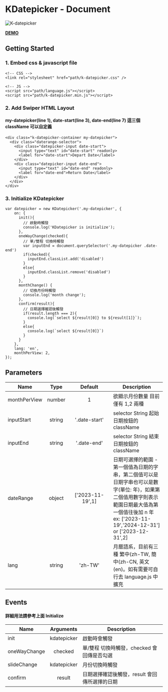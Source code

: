 # KDatepicker - Document

![K-datepicker](https://imgur.com/Dickerl.gif)

**[DEMO](https://k-datepicker.vercel.app/)**

## Getting Started

### 1. Embed css & javascript file

```html=
<!-- CSS -->
<link rel="stylesheet" href="path/k-datepicker.css" />

<!-- JS -->
<script src="path/language.js"></script>
<script src="path/k-datepicker.min.js"></script>
```

### 2. Add Swiper HTML Layout

#### my-datepicker(line 1), date-start(line 3), date-end(line 7) 這三個 className 可以自定義

```html=
<div class="k-datepicker-container my-datepicker">
  <div class="daterange-selector">
    <div class="datepicker-input date-start">
      <input type="text" id="date-start" readonly>
      <label for="date-start">Depart Date</label>
    </div>
    <div class="datepicker-input date-end">
      <input type="text" id="date-end" readonly>
      <label for="date-end">Return Date</label>
    </div>
  </div>
</div>
```

### 3. Initialize KDatepicker

```js=
var datepicker = new KDatepicker('.my-datepicker', {
    on: {
      init(){
        // 啟動時觸發
        console.log('KDatepicker is initialize');
      },
      oneWayChange(checked){
        // 單/雙程 切換時觸發
        var inputEnd = document.querySelector('.my-datepicker .date-end')
        if(checked){
          inputEnd.classList.add('disabled')
        }
        else{
          inputEnd.classList.remove('disabled')
        }
      },
      monthChange() {
        // 切換月份時觸發
        console.log('month change');
      },
      confirm(result){
        // 日期選擇確認後觸發
        if(result.length === 2){
          console.log(`select ${result[0]} to ${result[1]}`);
        }
        else{
          console.log(`select ${result[0]}`)
        }
      }
    },
    lang: 'en',
    monthPerView: 2,
});
```

## Parameters

| Name         |  Type  | Default<div style="width:120px"> | Description                                                                                                                                                                                               |
| ------------ | :----: | :------------------------------: | --------------------------------------------------------------------------------------------------------------------------------------------------------------------------------------------------------- |
| monthPerView | number |                1                 | 欲顯示月份數量 目前僅有 1,2 兩種                                                                                                                                                                          |
| inputStart   | string |          '.date-start'           | selector String 起始日期按鈕的 className                                                                                                                                                                  |
| inputEnd     | string |           '.date-end'            | selector String 結束日期按鈕的 className                                                                                                                                                                  |
| dateRange    | object |         ['2023-11-19',1]         | 日期可選擇的範圍 - 第一個值為日期的字串，第二個值可以是日期字串也可以是數字(單位: 年)，如果第二個值用數字則表示範圍日期最大值為第一個值往後加 n 年<br>ex: ['2023-11-19','2024-12-31'] or ['2023-12-31',2] |
| lang         | string |             'zh-TW'              | 月曆語系，目前有三種 繁中(zh-TW, 簡中(zh-CN, 英文(en)。如有需要可自行去 language.js 中擴充                                                                                                                |

## Events

#### 詳細用法請參考上面 Initialize

| Name         |  Arguments  | Description                                   |
| ------------ | :---------: | --------------------------------------------- |
| init         | kdatepicker | 啟動時會觸發                                  |
| oneWayChange |   checked   | 單/雙程 切換時觸發，checked 會回傳是否勾選    |
| slideChange  | kdatepicker | 月份切換時觸發                                |
| confirm      |   result    | 日期選擇確認後觸發，result 會回傳所選擇的日期 |
